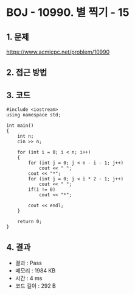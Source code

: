 # BOJ - 10990. 별 찍기 - 15

## 1. 문제  
https://www.acmicpc.net/problem/10990
## 2. 접근 방법  

## 3. 코드  
```
#include <iostream>
using namespace std;

int main()
{
	int n;
	cin >> n;

	for (int i = 0; i < n; i++)
	{
		for (int j = 0; j < n - i - 1; j++)
			cout << " ";
		cout << "*";
		for (int j = 0; j < i * 2 - 1; j++)
			cout << " ";
		if(i != 0)
			cout << "*";

		cout << endl;
	}

	return 0;
}
```
## 4. 결과
- 결과 : Pass
- 메모리 : 1984 KB
- 시간 : 4 ms
- 코드 길이 : 292 B